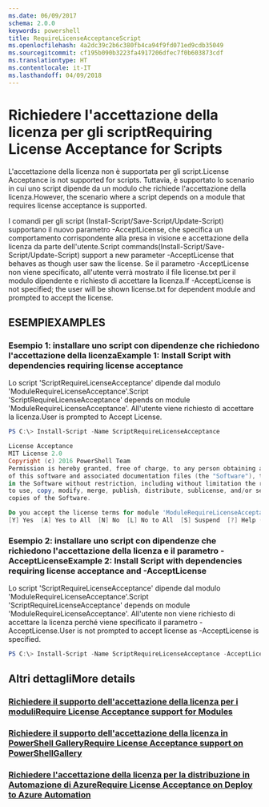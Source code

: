 ```yaml
---
ms.date: 06/09/2017
schema: 2.0.0
keywords: powershell
title: RequireLicenseAcceptanceScript
ms.openlocfilehash: 4a2dc39c2b6c380fb4ca94f9fd071ed9cdb35049
ms.sourcegitcommit: cf195b090b3223fa4917206dfec7f0b603873cdf
ms.translationtype: HT
ms.contentlocale: it-IT
ms.lasthandoff: 04/09/2018
---
```

# <a name="requiring-license-acceptance-for-scripts"></a><span data-ttu-id="24641-103">Richiedere l'accettazione della licenza per gli script</span><span class="sxs-lookup"><span data-stu-id="24641-103">Requiring License Acceptance for Scripts</span></span>

<span data-ttu-id="24641-104">L'accettazione della licenza non è supportata per gli script.</span><span class="sxs-lookup"><span data-stu-id="24641-104">License Acceptance is not supported for scripts.</span></span> <span data-ttu-id="24641-105">Tuttavia, è supportato lo scenario in cui uno script dipende da un modulo che richiede l'accettazione della licenza.</span><span class="sxs-lookup"><span data-stu-id="24641-105">However, the scenario where a script depends on a module that requires license acceptance is supported.</span></span>

<span data-ttu-id="24641-106">I comandi per gli script (Install-Script/Save-Script/Update-Script) supportano il nuovo parametro -AcceptLicense, che specifica un comportamento corrispondente alla presa in visione e accettazione della licenza da parte dell'utente.</span><span class="sxs-lookup"><span data-stu-id="24641-106">Script commands(Install-Script/Save-Script/Update-Script) support a new parameter -AcceptLicense that behaves as though user saw the license.</span></span> <span data-ttu-id="24641-107">Se il parametro -AcceptLicense non viene specificato, all'utente verrà mostrato il file license.txt per il modulo dipendente e richiesto di accettare la licenza.</span><span class="sxs-lookup"><span data-stu-id="24641-107">If -AcceptLicense is not specified; the user will be shown license.txt for dependent module and prompted to accept the license.</span></span>

## <a name="examples"></a><span data-ttu-id="24641-108">ESEMPI</span><span class="sxs-lookup"><span data-stu-id="24641-108">EXAMPLES</span></span>

### <a name="example-1-install-script-with-dependencies-requiring-license-acceptance"></a><span data-ttu-id="24641-109">Esempio 1: installare uno script con dipendenze che richiedono l'accettazione della licenza</span><span class="sxs-lookup"><span data-stu-id="24641-109">Example 1: Install Script with dependencies requiring license acceptance</span></span>
<span data-ttu-id="24641-110">Lo script 'ScriptRequireLicenseAcceptance' dipende dal modulo 'ModuleRequireLicenseAcceptance'.</span><span class="sxs-lookup"><span data-stu-id="24641-110">Script 'ScriptRequireLicenseAcceptance' depends on module 'ModuleRequireLicenseAcceptance'.</span></span> <span data-ttu-id="24641-111">All'utente viene richiesto di accettare la licenza.</span><span class="sxs-lookup"><span data-stu-id="24641-111">User is prompted to Accept License.</span></span>
```PowerShell
PS C:\> Install-Script -Name ScriptRequireLicenseAcceptance

License Acceptance
MIT License 2.0
Copyright (c) 2016 PowerShell Team
Permission is hereby granted, free of charge, to any person obtaining a copy
of this software and associated documentation files (the "Software"), to deal
in the Software without restriction, including without limitation the rights
to use, copy, modify, merge, publish, distribute, sublicense, and/or sell
copies of the Software.

Do you accept the license terms for module 'ModuleRequireLicenseAcceptance'.
[Y] Yes  [A] Yes to All  [N] No  [L] No to All  [S] Suspend  [?] Help (default is "N"):
```

### <a name="example-2-install-script-with-dependencies-requiring-license-acceptance-and--acceptlicense"></a><span data-ttu-id="24641-112">Esempio 2: installare uno script con dipendenze che richiedono l'accettazione della licenza e il parametro -AcceptLicense</span><span class="sxs-lookup"><span data-stu-id="24641-112">Example 2: Install Script with dependencies requiring license acceptance and -AcceptLicense</span></span>
<span data-ttu-id="24641-113">Lo script 'ScriptRequireLicenseAcceptance' dipende dal modulo 'ModuleRequireLicenseAcceptance'.</span><span class="sxs-lookup"><span data-stu-id="24641-113">Script 'ScriptRequireLicenseAcceptance' depends on module 'ModuleRequireLicenseAcceptance'.</span></span> <span data-ttu-id="24641-114">All'utente non viene richiesto di accettare la licenza perché viene specificato il parametro -AcceptLicense.</span><span class="sxs-lookup"><span data-stu-id="24641-114">User is not prompted to accept license as -AcceptLicense is specified.</span></span>
```PowerShell
PS C:\> Install-Script -Name ScriptRequireLicenseAcceptance -AcceptLicense
```

## <a name="more-details"></a><span data-ttu-id="24641-115">Altri dettagli</span><span class="sxs-lookup"><span data-stu-id="24641-115">More details</span></span>
### <a name="require-license-acceptance-support-for-modulesmodulerequirelicenseacceptancemd"></a>[<span data-ttu-id="24641-116">Richiedere il supporto dell'accettazione della licenza per i moduli</span><span class="sxs-lookup"><span data-stu-id="24641-116">Require License Acceptance support for Modules</span></span>](../module/RequireLicenseAcceptance.md)

### <a name="require-license-acceptance-support-on-powershellgallerypsgallerypsgalleryrequireslicenseacceptancemd"></a>[<span data-ttu-id="24641-117">Richiedere il supporto dell'accettazione della licenza in PowerShell Gallery</span><span class="sxs-lookup"><span data-stu-id="24641-117">Require License Acceptance support on PowerShellGallery</span></span>](../../psgallery/psgallery_requires_license_acceptance.md)

### <a name="require-license-acceptance-on-deploy-to-azure-automationpsgallerypsgallerydeploytoazureautomationrequirelicenseacceptancemd"></a>[<span data-ttu-id="24641-118">Richiedere l'accettazione della licenza per la distribuzione in Automazione di Azure</span><span class="sxs-lookup"><span data-stu-id="24641-118">Require License Acceptance on Deploy to Azure Automation</span></span>](../../psgallery/psgallery_deploy_to_azure_automation_requireLicenseAcceptance.md)